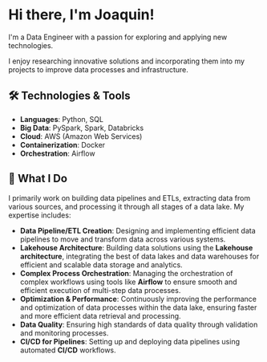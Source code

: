 # Hi there, I'm Joaquin!

I'm a Data Engineer with a passion for exploring and applying new technologies.

I enjoy researching innovative solutions and incorporating them into my projects to improve data processes and infrastructure.

## 🛠️ Technologies & Tools
- **Languages**: Python, SQL
- **Big Data**: PySpark, Spark, Databricks
- **Cloud**: AWS (Amazon Web Services)
- **Containerization**: Docker
- **Orchestration**: Airflow

## 💼 What I Do

I primarily work on building data pipelines and ETLs, extracting data from various sources, and processing it through all stages of a data lake. My expertise includes:

- **Data Pipeline/ETL Creation**: Designing and implementing efficient data pipelines to move and transform data across various systems.
- **Lakehouse Architecture**: Building data solutions using the **Lakehouse architecture**, integrating the best of data lakes and data warehouses for efficient and scalable data storage and analytics.
- **Complex Process Orchestration**: Managing the orchestration of complex workflows using tools like **Airflow** to ensure smooth and efficient execution of multi-step data processes.
- **Optimization & Performance**: Continuously improving the performance and optimization of data processes within the data lake, ensuring faster and more efficient data retrieval and processing.
- **Data Quality**: Ensuring high standards of data quality through validation and monitoring processes.
- **CI/CD for Pipelines**: Setting up and deploying data pipelines using automated **CI/CD** workflows.
